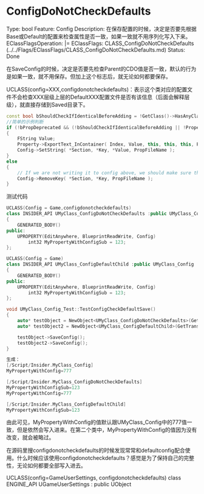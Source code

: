 # ConfigDoNotCheckDefaults

Type: bool
Feature: Config
Description: 在保存配置的时候，决定是否要先根据Base或Default的配置来检查属性是否一致，如果一致就不用序列化写入下来。
EClassFlagsOperation: |=
EClassFlags: CLASS_ConfigDoNotCheckDefaults (../../Flags/EClassFlags/CLASS_ConfigDoNotCheckDefaults.md)
Status: Done

在SaveConfig的时候，决定是否要先检查Parent的CDO值是否一致，默认的行为是如果一致，就不用保存。但加上这个标志后，就无论如何都要保存。

UCLASS(config=XXX,configdonotcheckdefaults)：表示这个类对应的配置文件不会检查XXX层级上层的DefaultXXX配置文件是否有该信息（后面会解释层级），就直接存储到Saved目录下。

```cpp
const bool bShouldCheckIfIdenticalBeforeAdding = !GetClass()->HasAnyClassFlags(CLASS_ConfigDoNotCheckDefaults) && !bPerObject && bIsPropertyInherited;
//简单的示例判断
if (!bPropDeprecated && (!bShouldCheckIfIdenticalBeforeAdding || !Property->Identical_InContainer(this, SuperClassDefaultObject, Index)))
{
	FString	Value;
	Property->ExportText_InContainer( Index, Value, this, this, this, PortFlags );
	Config->SetString( *Section, *Key, *Value, PropFileName );
}
else
{
	// If we are not writing it to config above, we should make sure that this property isn't stagnant in the cache.
	Config->RemoveKey( *Section, *Key, PropFileName );
}
```

测试代码

```cpp
UCLASS(Config = Game,configdonotcheckdefaults)
class INSIDER_API UMyClass_ConfigDoNotCheckDefaults :public UMyClass_Config
{
	GENERATED_BODY()
public:
	UPROPERTY(EditAnywhere, BlueprintReadWrite, Config)
		int32 MyPropertyWithConfigSub = 123;
};

UCLASS(Config = Game)
class INSIDER_API UMyClass_ConfigDefaultChild :public UMyClass_Config
{
	GENERATED_BODY()
public:
	UPROPERTY(EditAnywhere, BlueprintReadWrite, Config)
		int32 MyPropertyWithConfigSub = 123;
};

void UMyClass_Config_Test::TestConfigCheckDefaultSave()
{
	auto* testObject = NewObject<UMyClass_ConfigDoNotCheckDefaults>(GetTransientPackage(), TEXT("testObjectCheckDefault"));
	auto* testObject2 = NewObject<UMyClass_ConfigDefaultChild>(GetTransientPackage(), TEXT("testObjectDefaultChild"));

	testObject->SaveConfig();
	testObject2->SaveConfig();
}

生成：
[/Script/Insider.MyClass_Config]
MyPropertyWithConfig=777

[/Script/Insider.MyClass_ConfigDoNotCheckDefaults]
MyPropertyWithConfigSub=123
MyPropertyWithConfig=777

[/Script/Insider.MyClass_ConfigDefaultChild]
MyPropertyWithConfigSub=123
```

由此可见，MyPropertyWithConfig的值默认跟UMyClass_Config中的777值一致，但是依然会写入进来。在第二个类中，MyPropertyWithConfig的值因为没有改变，就会被略过。

在源码里搜configdonotcheckdefaults的时候发现常常和defaultconfig配合使用。什么时候应该使用configdonotcheckdefaults？感觉是为了保持自己的完整性，无论如何都要全部写入进去。

UCLASS(config=GameUserSettings, configdonotcheckdefaults)
class ENGINE_API UGameUserSettings : public UObject